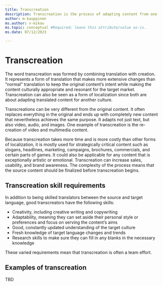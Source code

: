```yaml
---
title: Transcreation
description: Transcreation is the process of adapting content from one language to another while maintaining its intent, style, tone, and context.
author: m-kauppinen
ms.author: v-mikau
ms.topic: conceptual #Required; leave this attribute/value as-is.
ms.date: 07/12/2023

---
```


# Transcreation

The word transcreation was formed by combining translation with creation. It represents a form of translation that makes more extensive changes than “normal” translation to keep the original content’s intent while making the content culturally appropriate and resonant for the target market.  Transcreation can also be seen as a form of localization since both are about adapting translated content for another culture.

Transcreations can be very different from the original content. It often replaces everything in the original and ends up with completely new content that nevertheless achieves the same purpose. It adapts not just text, but also video, audio, and images. One example of transcreation is the re-creation  of video and multimedia content.

Because transcreation takes more time and is more costly than other forms of localization, it is mostly used for strategically critical content such as slogans, headlines, marketing, campaigns, brochures, commercials, and certain parts of games. It could also be applicable for any content that is exceptionally artistic or emotional. Transcreation can increase sales, usability, and brand awareness. The complexity of the process means that the source content should be finalized before transcreation begins.

## Transcreation skill requirements

In addition to being skilled translators between the source and target language, good transcreators have the following skills:

- Creativity, including creative writing and copywriting
- Adaptability, meaning they can set aside their personal style or preferences and focus on serving the content’s aims
- Good, constantly updated understanding of the target culture
- Fresh knowledge of target language changes and trends
- Research skills to make sure they can fill in any blanks in the necessary knowledge

These varied requirements mean that transcreation is often a team effort.

## Examples of transcreation

TBD
